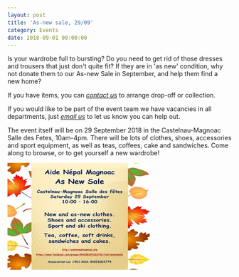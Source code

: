 ```yaml
---
layout: post
title: 'As-new sale, 29/09'
category: Events
date: 2018-09-01 00:00:00
---
```


Is your wardrobe full to bursting? Do you need to get rid of those dresses and trousers that just don't quite fit? If they are in 'as new' condition, why not donate them to our As-new Sale in September, and help them find a new home?

If you have items, you can *[contact us](mailto:aidenepalmagnoac@gmail.com?subject=As-new%20sale%2FVide-dressing)* to arrange drop-off or collection.

If you would like to be part of the event team we have vacancies in all departments, just *[email us](mailto:aidenepalmagnoac@gmail.com?subject=I'd%20like%20to%20help%20out!)* to let us know you can help out.

The event itself will be on 29 September 2018 in the Castelnau-Magnoac Salle des Fetes, 10am-4pm. There will be lots of clothes, shoes, accessories and sport equipment, as well as teas, coffees, cake and sandwiches. Come along to browse, or to get yourself a new wardrobe!

![](/uploads/as-new-sale-with-leaves.jpeg)